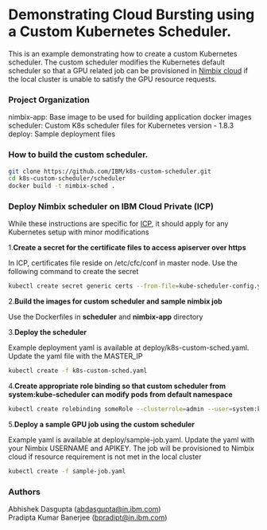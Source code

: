 # Demonstrating Cloud Bursting using a Custom Kubernetes Scheduler.
This is an example demonstrating how to create a custom Kubernetes scheduler.
The custom scheduler modifies the Kubernetes default scheduler so that a GPU
related job can be provisioned in [Nimbix cloud](https://www.nimbix.net/) if the
local cluster is unable to satisfy the GPU resource requests.

### Project Organization
nimbix-app: Base image to be used for building application docker images
scheduler: Custom K8s scheduler files for Kubernetes version - 1.8.3
deploy: Sample deployment files

### How to build the custom scheduler.
```bash
git clone https://github.com/IBM/k8s-custom-scheduler.git
cd k8s-custom-scheduler/scheduler
docker build -t nimbix-sched .
```
### Deploy Nimbix scheduler on IBM Cloud Private (ICP)
While these instructions are specific for
[ICP](https://www.ibm.com/cloud-computing/products/ibm-cloud-private/), it
should apply for any Kubernetes setup with minor modifications

1.**Create a secret for the certificate files to access apiserver over https**<br>

In ICP, certificates file reside on /etc/cfc/conf in master node. Use the following command to create the secret
```bash
kubectl create secret generic certs --from-file=kube-scheduler-config.yaml --from-file=kube-scheduler.crt --from-file=kube-scheduler.key
```
2.**Build the images for custom scheduler and sample nimbix job**<br>

Use the Dockerfiles in **scheduler** and **nimbix-app** directory

3.**Deploy the scheduler**<br>

Example deployment yaml is available at deploy/k8s-custom-sched.yaml. Update the yaml file with the MASTER_IP
```bash
kubectl create -f k8s-custom-sched.yaml
```

4.**Create appropriate role binding so that custom scheduler from system:kube-scheduler can modify pods from default namespace**<br>

```bash
kubectl create rolebinding someRole --clusterrole=admin --user=system:kube-scheduler --namespace=default
```
5.**Deploy a sample GPU job using the custom scheduler**<br>

Example yaml is available at deploy/sample-job.yaml. Update the yaml with your Nimbix USERNAME and APIKEY.
The job will be provisioned to Nimbix cloud if resource requirement is not met in the local cluster
```bash
kubectl create -f sample-job.yaml
```
### Authors
Abhishek Dasgupta (abdasgupta@in.ibm.com)<br>
Pradipta Kumar Banerjee (bpradipt@in.ibm.com)
